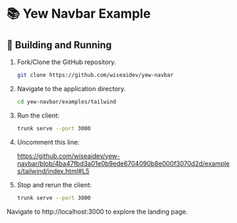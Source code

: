 # 📚 Yew Navbar Example

## 🚀 Building and Running

1. Fork/Clone the GitHub repository.

	```bash
	git clone https://github.com/wiseaidev/yew-navbar
	```

1. Navigate to the application directory.

	```bash
	cd yew-navbar/examples/tailwind
	```

1. Run the client:

	```sh
	trunk serve --port 3000
	```
1. Uncomment this line:

	https://github.com/wiseaidev/yew-navbar/blob/4ba47fbd3a01e0b9ede6704090b8e000f3070d2d/examples/tailwind/index.html#L5

1. Stop and rerun the client:

	```sh
	trunk serve --port 3000
	```

Navigate to http://localhost:3000 to explore the landing page.
